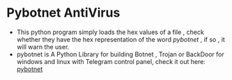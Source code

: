 # Pybotnet AntiVirus
- This python program simply loads the hex values of a file , check whether they have the hex representation of the word *pybotnet* , if so , it will warn the user. 
- pybotnet is A Python Library for building Botnet , Trojan or BackDoor for windows and linux with Telegram control panel, check it out here:
[pybotnet](https://github.com/onionj/pybotnet)